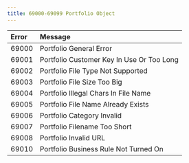 ```yaml
---
title: 69000-69099 Portfolio Object
---
```

<table class="table table-hover">
<thead align="left">
<tr>
<th>Error</th>
<th>Message</th>
</tr>
</thead>
<tbody>
<tr>
<td>69000</td>
<td>Portfolio General Error</td>
</tr>
<tr>
<td>69001</td>
<td>Portfolio Customer Key In Use Or Too Long</td>
</tr>
<tr>
<td>69002</td>
<td>Portfolio File Type Not Supported</td>
</tr>
<tr>
<td>69003</td>
<td>Portfolio File Size Too Big</td>
</tr>
<tr>
<td>69004</td>
<td>Portfolio Illegal Chars In File Name</td>
</tr>
<tr>
<td>69005</td>
<td>Portfolio File Name Already Exists</td>
</tr>
<tr>
<td>69006</td>
<td>Portfolio Category Invalid</td>
</tr>
<tr>
<td>69007</td>
<td>Portfolio Filename Too Short</td>
</tr>
<tr>
<td>69008</td>
<td>Portfolio Invalid URL</td>
</tr>
<tr>
<td>69010</td>
<td>Portfolio Business Rule Not Turned On</td>
</tr>
</tbody>
</table>